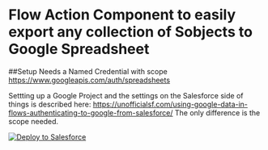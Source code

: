 # Flow Action Component to easily export any collection of Sobjects to Google Spreadsheet

##Setup
Needs a Named Credential with scope https://www.googleapis.com/auth/spreadsheets

Settting up a Google Project and the settings on the Salesforce side of things is described here: https://unofficialsf.com/using-google-data-in-flows-authenticating-to-google-from-salesforce/
The only difference is the scope needed.

<a href="https://githubsfdeploy.herokuapp.com?owner=jlvanhulst&repo=SalesforceFlow2Gsheet&ref=master">
  <img alt="Deploy to Salesforce"
       src="https://raw.githubusercontent.com/afawcett/githubsfdeploy/master/deploy.png">
</a>

